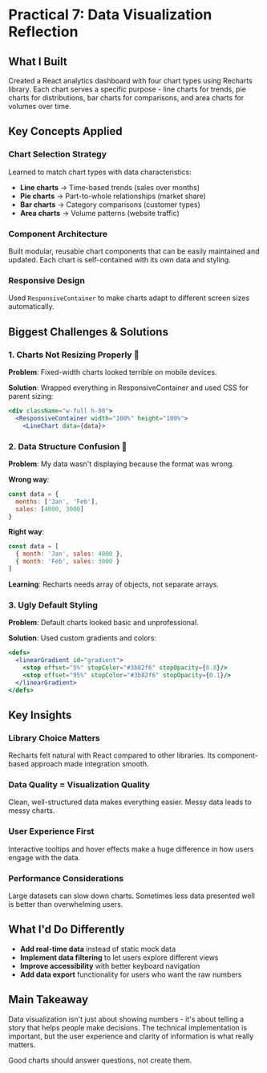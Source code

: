 # Practical 7: Data Visualization Reflection

## What I Built

Created a React analytics dashboard with four chart types using Recharts library. Each chart serves a specific purpose - line charts for trends, pie charts for distributions, bar charts for comparisons, and area charts for volumes over time.

## Key Concepts Applied

### **Chart Selection Strategy**
Learned to match chart types with data characteristics:
- **Line charts** → Time-based trends (sales over months)
- **Pie charts** → Part-to-whole relationships (market share)
- **Bar charts** → Category comparisons (customer types)
- **Area charts** → Volume patterns (website traffic)

### **Component Architecture**
Built modular, reusable chart components that can be easily maintained and updated. Each chart is self-contained with its own data and styling.

### **Responsive Design**
Used `ResponsiveContainer` to make charts adapt to different screen sizes automatically.

## Biggest Challenges & Solutions

### 1. **Charts Not Resizing Properly** 📐
**Problem**: Fixed-width charts looked terrible on mobile devices.

**Solution**: Wrapped everything in ResponsiveContainer and used CSS for parent sizing:
```jsx
<div className="w-full h-80">
  <ResponsiveContainer width="100%" height="100%">
    <LineChart data={data}>
```

### 2. **Data Structure Confusion** 🔄
**Problem**: My data wasn't displaying because the format was wrong.

**Wrong way**:
```javascript
const data = {
  months: ['Jan', 'Feb'],
  sales: [4000, 3000]
}
```

**Right way**:
```javascript
const data = [
  { month: 'Jan', sales: 4000 },
  { month: 'Feb', sales: 3000 }
]
```

**Learning**: Recharts needs array of objects, not separate arrays.

### 3. **Ugly Default Styling** 
**Problem**: Default charts looked basic and unprofessional.

**Solution**: Used custom gradients and colors:
```jsx
<defs>
  <linearGradient id="gradient">
    <stop offset="5%" stopColor="#3b82f6" stopOpacity={0.8}/>
    <stop offset="95%" stopColor="#3b82f6" stopOpacity={0.1}/>
  </linearGradient>
</defs>
```

## Key Insights

### **Library Choice Matters**
Recharts felt natural with React compared to other libraries. Its component-based approach made integration smooth.

### **Data Quality = Visualization Quality**  
Clean, well-structured data makes everything easier. Messy data leads to messy charts.

### **User Experience First**
Interactive tooltips and hover effects make a huge difference in how users engage with the data.

### **Performance Considerations**
Large datasets can slow down charts. Sometimes less data presented well is better than overwhelming users.

## What I'd Do Differently

- **Add real-time data** instead of static mock data
- **Implement data filtering** to let users explore different views  
- **Improve accessibility** with better keyboard navigation
- **Add data export** functionality for users who want the raw numbers

## Main Takeaway

Data visualization isn't just about showing numbers - it's about telling a story that helps people make decisions. The technical implementation is important, but the user experience and clarity of information is what really matters.

Good charts should answer questions, not create them.
